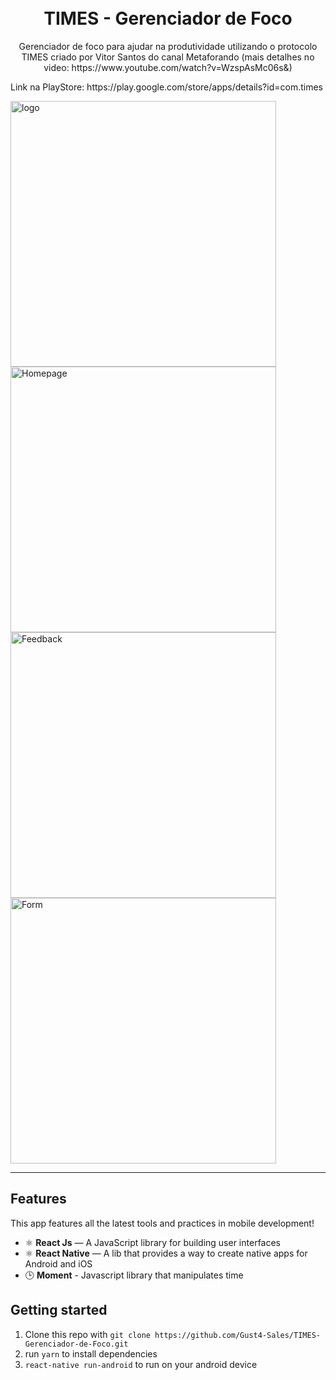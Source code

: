 <h1 align="center">
<br>
TIMES - Gerenciador de Foco
</h1>

<p align="center">Gerenciador de foco para ajudar na produtividade utilizando o protocolo TIMES criado por Vitor Santos do canal Metaforando (mais detalhes no video: https://www.youtube.com/watch?v=WzspAsMc06s&)</p>
<p>Link na PlayStore: https://play.google.com/store/apps/details?id=com.times</p>

<div>
  <img src="https://lh3.googleusercontent.com/6aCkMNkI0v5uhb_he7lAs489QTOoc0DmmJMFFVUQN-cwdpsPwCTdO-WZRzAh40IpfUyX=w1920-h937-rw" alt="logo" height="425">
  <img src="https://lh3.googleusercontent.com/oWPwexI51IOko3Hr6PXVgD4q2V3aapEul5CIjebM4A6LNVmTwci8ME_nNxT_XWZlhac=w1920-h937-rw" alt="Homepage" height="425">
  <img src="https://lh3.googleusercontent.com/LFp_DARviBkjxw-o6vibG56obPo6eZziOkDSKbiTDYaTY-C8o1iZnQKHDo3YAfX8eA=w1920-h711-rw" alt="Feedback" height="425">
  <img src="https://lh3.googleusercontent.com/gGnxm_9VKQ8TLdi8kEYiZd13u2p_kEv2rcaR_bEv1IdRu0ELkpcdum0WQ_zerNMvAZ0=w1920-h711-rw" alt="Form" height="425">
</div>

<hr />

## Features
[//]: # (Add the features of your project here:)
This app features all the latest tools and practices in mobile development!

- ⚛️ **React Js** — A JavaScript library for building user interfaces
- ⚛️ **React Native** — A lib that provides a way to create native apps for Android and iOS
- 🕒 **Moment** - Javascript library that manipulates time 

## Getting started
1. Clone this repo with ````git clone https://github.com/Gust4-Sales/TIMES-Gerenciador-de-Foco.git ```` 
2. run ```yarn``` to install dependencies
3. ```react-native run-android``` to run on your android device
